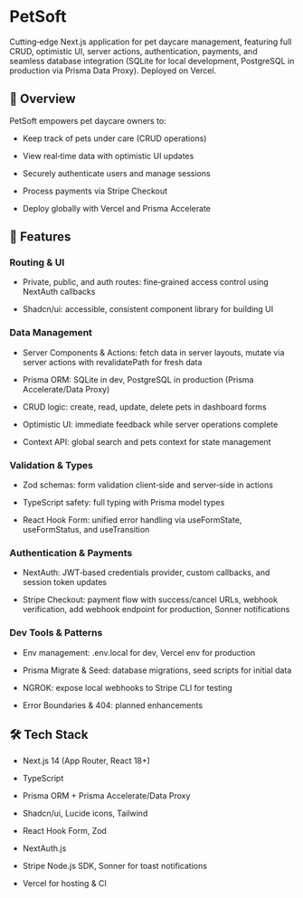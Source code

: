 # PetSoft

Cutting‐edge Next.js application for pet daycare management, featuring full CRUD, optimistic UI, server actions, authentication, payments, and seamless database integration (SQLite for local development, PostgreSQL in production via Prisma Data Proxy). Deployed on Vercel.

## 📖 Overview

PetSoft empowers pet daycare owners to:

- Keep track of pets under care (CRUD operations)

- View real‐time data with optimistic UI updates

- Securely authenticate users and manage sessions

- Process payments via Stripe Checkout

- Deploy globally with Vercel and Prisma Accelerate

## 🚀 Features

### Routing & UI

- Private, public, and auth routes: fine‐grained access control using NextAuth callbacks

- Shadcn/ui: accessible, consistent component library for building UI

### Data Management

- Server Components & Actions: fetch data in server layouts, mutate via server actions with revalidatePath for fresh data

- Prisma ORM: SQLite in dev, PostgreSQL in production (Prisma Accelerate/Data Proxy)

- CRUD logic: create, read, update, delete pets in dashboard forms

- Optimistic UI: immediate feedback while server operations complete

- Context API: global search and pets context for state management

### Validation & Types

- Zod schemas: form validation client‐side and server‐side in actions

- TypeScript safety: full typing with Prisma model types

- React Hook Form: unified error handling via useFormState, useFormStatus, and useTransition

### Authentication & Payments

- NextAuth: JWT‐based credentials provider, custom callbacks, and session token updates

- Stripe Checkout: payment flow with success/cancel URLs, webhook verification, add webhook endpoint for production, Sonner notifications

### Dev Tools & Patterns

- Env management: .env.local for dev, Vercel env for production

- Prisma Migrate & Seed: database migrations, seed scripts for initial data

- NGROK: expose local webhooks to Stripe CLI for testing

- Error Boundaries & 404: planned enhancements

## 🛠️ Tech Stack

- Next.js 14 (App Router, React 18+)

- TypeScript

- Prisma ORM + Prisma Accelerate/Data Proxy

- Shadcn/ui, Lucide icons, Tailwind

- React Hook Form, Zod

- NextAuth.js

- Stripe Node.js SDK, Sonner for toast notifications

- Vercel for hosting & CI

